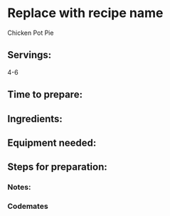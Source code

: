 # Replace with recipe name
Chicken Pot Pie

## Servings: 
4-6

## Time to prepare: 

## Ingredients:


## Equipment needed:


## Steps for preparation:



### Notes:



### Codemates #
